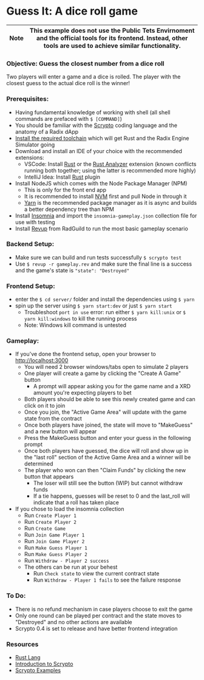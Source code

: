 # Guess It: A dice roll game 

| **Note** | This example does not use the Public Tets Envirnoment and the official tools for its frontend. Instead, other tools are used to achieve similar functionality.    |
| -------- | ----------------------------------------------------------------------------------------------------------------------------------------------------------------- |

### Objective: Guess the closest number from a dice roll
Two players will enter a game and a dice is rolled. The player with the closest guess to the actual dice roll is the winner!

### Prerequisites:
- Having fundamental knowledge of working with shell (all shell commands are prefaced with `$ [COMMAND]`)
- You should be familiar with the [Scrypto](https://docs.radixdlt.com/main/scrypto/introduction.html) coding language and the anatomy of a Radix dApp
- [Install the required toolchain](https://docs.radixdlt.com/main/scrypto/getting-started/install-scrypto.html) which will get Rust and the Radix Engine Simulator going
- Download and install an IDE of your choice with the recommended extensions:
  - VSCode: Install [Rust](https://github.com/rust-lang/vscode-rust) or the [Rust Analyzer](https://github.com/rust-lang/rust-analyzer) extension (known conflicts running both together; using the latter is recommended more highly)
  - IntelliJ Idea: Install [Rust](https://plugins.jetbrains.com/plugin/8182-rust) plugin
- Install NodeJS which comes with the Node Package Manager (NPM)
  - This is only for the front end app 
  - It is recommended to install [NVM](https://github.com/nvm-sh/nvm) first and pull Node in through it
  - [Yarn](https://classic.yarnpkg.com/lang/en/docs/install/#mac-stable) is the recommended package manager as it is async and builds a better dependency tree than NPM
- Install [Insomnia](https://insomnia.rest/download) and import the `insomnia-gameplay.json` collection file for use with testing
- Install [Revup](https://github.com/RadGuild/revup) from RadGuild to run the most basic gameplay scenario 

### Backend Setup:
- Make sure we can build and run tests successfully `$ scrypto test`
- Use `$ revup -r gameplay.rev` and make sure the final line is a success and the game's state is `"state": "Destroyed"`

### Frontend Setup:
- enter the `$ cd server/` folder and install the dependencies using `$ yarn`
- spin up the server using `$ yarn start:dev` or just `$ yarn start`
  - Troubleshoot `port in use` error: run either `$ yarn kill:unix` or `$ yarn kill:windows` to kill the running process
  - Note: Windows kill command is untested

### Gameplay:
- If you've done the frontend setup, open your browser to [http://localhost:3000](http://localhost:3000)
  - You will need 2 browser windows/tabs open to simulate 2 players
  - One player will create a game by clicking the "Create A Game" button
    - A prompt will appear asking you for the game name and a XRD amount you're expecting players to bet
  - Both players should be able to see this newly created game and can click on it to join
  - Once you join, the "Active Game Area" will update with the game state from the contract
  - Once both players have joined, the state will move to "MakeGuess" and a new button will appear
  - Press the MakeGuess button and enter your guess in the following prompt
  - Once both players have guessed, the dice will roll and show up in the "last roll" section of the Active Game Area and a winner will be determined
  - The player who won can then "Claim Funds" by clicking the new button that appears
    - The loser will still see the button (WIP) but cannot withdraw funds
    - If a tie happens, guesses will be reset to 0 and the last_roll will indicate that a roll has taken place
- If you chose to load the insomnia collection
  - Run `Create Player 1`
  - Run `Create Player 2`
  - Run `Create Game`
  - Run `Join Game Player 1`
  - Run `Join Game Player 2`
  - Run `Make Guess Player 1`
  - Run `Make Guess Player 2`
  - Run `Withdraw - Player 2 success`
  - The others can be run at your behest
    - Run `Check state` to view the current contract state
    - Run `Withdraw - Player 1 fails` to see the failure response

### To Do:
- There is no refund mechanism in case players choose to exit the game
- Only one round can be played per contract and the state moves to "Destroyed" and no other actions are available
- Scrypto 0.4 is set to release and have better frontend integration

### Resources
- [Rust Lang](https://doc.rust-lang.org/book)
- [Introduction to Scrypto](https://docs.radixdlt.com/main/scrypto/introduction.html)
- [Scrypto Examples](https://github.com/radixdlt/community-scrypto-examples)